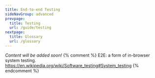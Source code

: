 ```yaml
---
title: End-to-end Testing
sideNavGroup: advanced
prevpage:
  title: Testing
  url: /guide/testing
nextpage:
  title: Glossary
  url: /glossary
---
```

_Content will be added soon!_
{% comment %}
E2E: a form of in-browser system testing.
https://en.wikipedia.org/wiki/Software_testing#System_testing
{% endcomment %}
